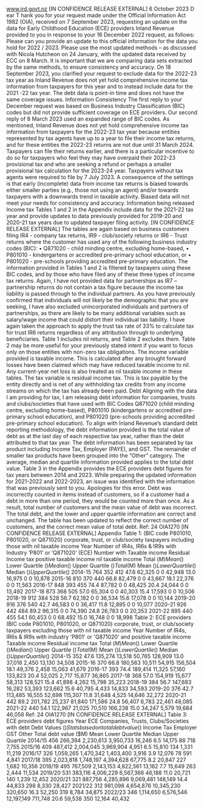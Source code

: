 www.ird.govt.nz \[IN CONFIDENCE RELEASE EXTERNAL\] 6 October 2023 D ear T hank you for your request made under the Official Information Act 1982 (OIA), received on 7 September 2023, requesting an update on the data for Early Childhood Education (ECE) providers Inland Revenue provided to you in response to your 16 December 2022 request, as follows: Please can you provide an update to this official information for the data you hold for 2022 / 2023. Please use the most updated methods – as discussed with Nicola Hutcheon on 24 January, with the updated data received by ECC on 8 March. It is important that we are comparing data sets extracted by the same methods, to ensure consistency and accuracy. On 18 September 2023, you clarified your request to exclude data for the 2022-23 tax year as Inland Revenue does not yet hold comprehensive income tax information from taxpayers for this year and to instead include data for the 2021 -22 tax year. The debt data is point-in time and does not have the same coverage issues. Information Consistency The first reply to your December request was based on Business Industry Classification (BIC) codes but did not provide sufficient coverage on ECE providers. Our second reply of 8 March 2023 used an expanded range of BIC codes. As mentioned, Inland Revenue does not yet hold comprehensive income tax information from taxpayers for the 2022-23 tax year because entities represented by tax agents have up to a year to file their income tax returns, and for these entities the 2022-23 returns are not due until 31 March 2024. Taxpayers can file their returns earlier, and there is a particular incentive to do so for taxpayers who feel they may have overpaid their 2022-23 provisional tax and who are seeking a refund or perhaps a smaller provisional tax calculation for the 2023-24 year. Taxpayers without tax agents were required to file by 7 July 2023. A consequence of the settings is that early (incomplete) data from income tax returns is biased towards either smaller parties (e.g., those not using an agent) and/or towards taxpayers with a downwards trend in taxable activity. Biased data will not meet your needs for consistency and accuracy. Information being released Income tax Tables 1 and 2 in the Appendix include data for the 2021-22 tax year and provide updates to data previously provided for 2019-20 and 2020-21 tax years due to updated taxpayer filing activity. \[IN CONFIDENCE RELEASE EXTERNAL\] The tables are again based on business customers filing IR4 - company tax returns, IR9 - club/society returns or IR6 - Trust returns where the customer has used any of the following business industry codes (BIC): • Q871020 - child minding centre, excluding home-based, • P801010 - kindergartens or accredited pre-primary school education, or • P801020 - pre-schools providing accredited pre-primary education. The information provided in Tables 1 and 2 is filtered by taxpayers using these BIC codes, and by those who have filed any of these three types of income tax returns. Again, I have not provided data for partnerships as IR7 – partnership returns do not contain a tax figure because the income tax liability is passed through to the individual partners. As you have previously confirmed that individuals will not likely be the demographic that you are seeking, I have also excluded unincorporated individuals and partners of partnerships, as there are likely to be many additional variables such as salary/wage income that could distort their individual tax liability. I have again taken the approach to apply the trust tax rate of 33% to calculate tax for trust IR6 returns regardless of any attribution through to underlying beneficiaries. Table 1 includes nil returns, and Table 2 excludes them. Table 2 may be more useful for your previously stated intent if you want to focus only on those entities with non-zero tax obligations. The income variable provided is taxable income. This is calculated after any brought forward losses have been claimed which may have reduced taxable income to nil. Any current-year net loss is also treated as nil taxable income in these tables. The tax variable is residual income tax. This is tax payable by the entity directly and is net of any withholding tax credits from any income streams on which the tax has already been paid. Debt Aligning with the data I am providing for tax, I am releasing debt information for companies, trusts and clubs/societies that have used with BIC Codes Q871020 (child minding centre, excluding home-based), P801010 (kindergartens or accredited pre- primary school education), and P801020 (pre-schools providing accredited pre-primary school education). To align with Inland Revenue’s standard debt reporting methodology, the debt information provided is the total value of debt as at the last day of each respective tax year, rather than the debt attributed to that tax year. The debt information has been separated by tax product including Income Tax, Employer (PAYE), and GST. The remainder of smaller tax products have been grouped into the “Other” category. The average, median and quartile information provided applies to the total debt value. Table 3 in the Appendix provides the ECE providers debt figures for tax years between 2014 and 2023. While preparing the updated information for 2021-2022 and 2022-2023, an issue was identified with the information that was previously sent to you. Apologies for this error. Debt was incorrectly counted in items instead of customers, so if a customer had a debt in more than one period, they would be counted more than once. As a result, total number of customers and the mean value of debt was incorrect. The total debt, and the lower and upper quartile information are correct and unchanged. The table has been updated to reflect the correct number of customers, and the correct mean value of total debt. Ref: 24 OIA1270 \[IN CONFIDENCE RELEASE EXTERNAL\] Appendix Table 1: (BIC code P801010, P801020, or Q871020) corporate, trust, or club/society taxpayers including those with nil taxable income Year Number of IR4s, IR6s & IR9s with Industry ‘P801’ or ‘Q871020’ (ECE) Number with Taxable income Residual Income tax positive taxable income nil taxable income Total ($M) Mean ($) Lower Quartile ($) Median ($) Upper Quartile ($) Total ($M) Mean ($) Lower Quartile ($) Median ($) Upper Quartile ($) 2014-15 764 352 412 47.6 62,325 0 0 42,948 13.0 16,975 0 0 10,878 2015-16 810 370 440 66.8 82,479 0 0 43,667 18.1 22,376 0 0 11,563 2016-17 848 393 455 74.4 87,782 0 0 48,425 20.4 24,044 0 0 13,492 2017-18 873 368 505 57.0 65,304 0 0 40,303 15.4 17,593 0 0 10,506 2018-19 912 384 528 56.7 62,182 0 0 36,534 15.6 17,078 0 0 10,144 2019-20 916 376 540 42.7 46,583 0 0 36,417 11.8 12,895 0 0 10,077 2020-21 926 442 484 89.2 96,315 0 0 74,390 24.8 26,783 0 0 20,353 2021-22 895 440 455 54.1 60,453 0 0 68.492 15.0 16,748 0 0 18,998 Table 2: ECE providers (BIC code P801010, P801020, or Q871020) corporate, trust, or club/society taxpayers excluding those with nil taxable income Year Number of IR4s, IR6s & IR9s with industry 'P801' or 'Q871020' and positive taxable income Taxable income Residual income tax Total ($M) Mean ($) Lower Quartile ($) Median ($) Upper Quartile ($) Total ($M) Mean ($) Lower Quartile ($) Median ($) Upper Quartile ($) 2014-15 352 47.6 135,274 13,518 50,765 128,909 13.0 37,018 2,450 13,130 34,508 2015-16 370 66.8 180,563 10,511 54,915 156,504 18.1 49,376 2,458 15,063 41,679 2016-17 393 74.4 189,414 11,325 57,160 133,823 20.4 52,025 2,717 15,877 36,865 2017-18 368 57.0 154,919 15,677 58,313 128,521 15.4 41,898 4,262 15,798 35,223 2018-19 384 56.7 147,683 16,282 53,393 123,662 15.6 40,795 4,433 14,833 34,593 2019-20 376 42.7 113,485 16,555 52,698 115,307 11.8 31,648 4,525 14,646 32,272 2020-21 442 89.2 201,782 25,237 81,840 171,586 24.8 56,407 6,783 22,461 48,085 2021-22 440 54.1 122,967 21,025 70,510 166,238 15.0 34,247 5,579 19,684 46,058 Ref: 24 OIA1270 \[IN CONFIDENCE RELEASE EXTERNAL\] Table 3: ECE providers debt figures Year ECE Companies, Trusts, Clubs/Societies with debt Debt Values ($) Stats based on total debt value ($) Income Tax Employer GST Other Total debt value ($M) Mean Lower Quartile Median Upper Quartile 2014/15 456 266,394 2,230,613 3,950,733 16,246 6.5 14,175 88 718 7,755 2015/16 409 487,412 2,004,045 3,969,904 4,951 6.5 15,810 134 1,331 11,219 2016/17 326 1,059,265 1,470,342 1,403,400 3,916 3.9 12,076 78 591 4,841 2017/18 395 2,023,818 1,748,197 4,394,628 67,775 8.2 20,847 227 1,682 10,356 2018/19 495 767,509 2,143,153 4,822,561 13,162 7.7 15,649 263 2,444 11,534 2019/20 531 383,116 4,006,229 6,567,366 46,188 11.0 20,721 140 1,239 12,452 2020/21 321 887,756 4,285,896 9,069,481 148,149 14.4 44,833 298 8,330 28,427 2021/22 312 981,098 4,654,876 10,345,230 320,650 16.3 52,250 319 8,784 34,875 2022/23 346 1,114,650 6,576,546 12,197,149 711,748 20.6 59,538 350 12,164 40,432